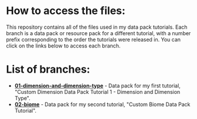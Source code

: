 # How to access the files:
This repository contains all of the files used in my data pack tutorials. Each branch is a data pack or resource pack for a different tutorial, with a number prefix corresponding to the order the tutorials were released in. You can click on the links below to access each branch.

# List of branches:
* [**01-dimension-and-dimension-type**](https://github.com/Atriangle38/minecraft-tutorial-files/tree/01-dimension-and-dimension-type) - Data pack for my first tutorial, "Custom Dimension Data Pack Tutorial 1 - Dimension and Dimension Type".
* [**02-biome**](https://github.com/Atriangle38/minecraft-tutorial-files/tree/02-biome) - Data pack for my second tutorial, "Custom Biome Data Pack Tutorial".